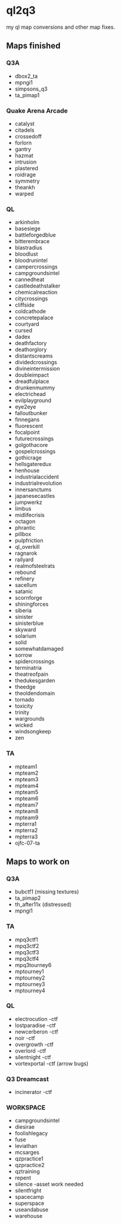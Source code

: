 # ql2q3
my ql map conversions and other map fixes.

## Maps finished

### Q3A

* dbox2_ta
* mpngi1
* simpsons_q3
* ta_pimap1

### Quake Arena Arcade

* catalyst
* citadels
* crossedoff
* forlorn
* gantry
* hazmat
* intrusion
* plastered
* roidrage
* symmetry
* theankh
* warped

### QL

* arkinholm
* basesiege
* battleforgedblue
* bitterembrace
* blastradius
* bloodlust
* bloodrunintel
* campercrossings
* campgroundsintel
* cannedheat
* castledeathstalker
* chemicalreaction
* citycrossings
* cliffside
* coldcathode
* concretepalace
* courtyard
* cursed
* dadex
* deathfactory
* deathorglory
* distantscreams
* dividedcrossings
* divineintermission
* doubleimpact
* dreadfulplace
* drunkenmummy
* electrichead
* evilplayground
* eye2eye
* falloutbunker
* finnegans
* fluorescent
* focalpoint
* futurecrossings
* golgothacore
* gospelcrossings
* gothicrage
* hellsgateredux
* henhouse
* industrialaccident
* industrialrevolution
* innersanctums
* japanesecastles
* jumpwerkz
* limbus
* midlifecrisis
* octagon
* phrantic
* pillbox
* pulpfriction
* ql_overkill
* ragnarok
* railyard
* realmofsteelrats
* rebound
* refinery
* sacellum
* satanic
* scornforge
* shiningforces
* siberia
* sinister
* sinisterblue
* skyward
* solarium
* solid
* somewhatdamaged
* sorrow
* spidercrossings
* terminatria
* theatreofpain
* thedukesgarden
* theedge
* theoldendomain
* tornado
* toxicity
* trinity
* wargrounds
* wicked
* windsongkeep
* zen

### TA

* mpteam1
* mpteam2
* mpteam3
* mpteam4
* mpteam5
* mpteam6
* mpteam7
* mpteam8
* mpteam9
* mpterra1
* mpterra2
* mpterra3
* ojfc-07-ta

## Maps  to work on

### Q3A

* bubctf1 (missing textures)
* ta_pimap2
* th_after11x	(distressed)
* mpngi1

### TA

* mpq3ctf1
* mpq3ctf2
* mpq3ctf3
* mpq3ctf4
* mpq3tourney6
* mptourney1
* mptourney2
* mptourney3
* mptourney4

### QL

* electrocution			-ctf
* lostparadise			-ctf
* newcerberon			-ctf
* noir					-ctf
* overgrowth			-ctf
* overlord				-ctf
* silentnight			-ctf
* vortexportal			-ctf (arrow bugs)

### Q3 Dreamcast

* incinerator			-ctf

### WORKSPACE

* campgroundsintel
* diesirae
* foolishlegacy
* fuse
* leviathan
* mcsarges
* qzpractice1
* qzpractice2
* qztraining
* repent
* silence				-asset work needed
* silentfright
* spacecamp
* superspace
* useandabuse
* warehouse
